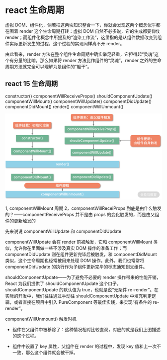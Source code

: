 # react 生命周期
虚拟 DOM、组件化，倘若把这两块知识整合一下，你就会发现这两个概念似乎都在围着 render 这个生命周期打转：虚拟 DOM 自然不必多说，它的生成都要仰仗 render；而组件化概念中所提及的“渲染工作流”，这里指的是从组件数据改变到组件实际更新发生的过程，这个过程的实现同样离不开 render。

由此看来，render 方法在整个组件生命周期中确实举足轻重，它担得起“灵魂”这个有分量的比喻。那么如果将 render 方法比作组件的“灵魂”，render 之外的生命周期方法就完全可以理解为是组件的“躯干”。

## react 15 生命周期

constructor()
componentWillReceiveProps()
shouldComponentUpdate()
componentWillMount()
componentWillUpdate()
componentDidUpdate()
componentDidMount()
render()
componentWillUnmount()

<img src="./assets/lifeCycle15.png">

1, componentWillMount 周期
2，componentWillReceiProps 到底是由什么触发的？——componentReceiveProps 并不是由 props 的变化触发的，而是由父组件的更新触发的
<br>

先来说说 componentWillUpdate 和 componentDidUpdate 

componentWillUpdate 会在 render 前被触发，它和 componentWillMount 类似，允许你在里面做一些不涉及真实 DOM 操作的准备工作；而 componentDidUpdate 则在组件更新完毕后被触发，和 componentDidMount 类似，这个生命周期也经常被用来处理 DOM 操作。此外，我们也常常将 componentDidUpdate 的执行作为子组件更新完毕的标志通知到父组件。

shouldComponentUpdate——为了避免不必要的 render 操作带来的性能开销，React 为我们提供了 shouldComponentUpdate 这个口子。shouldComponentUpdate 的默认值为 true，也就是说“无条件 re-render”。在实际的开发中，我们往往通过手动往 shouldComponentUpdate 中填充判定逻辑，或者直接在项目中引入 PureComponent 等最佳实践，来实现“有条件的 re-render”。

componentWillUnmount() 触发时机
* 组件在父组件中被移除了：这种情况相对比较直观，对应的就是我们上图描述的这个过程。

* 组件中设置了 key 属性，父组件在 render 的过程中，发现 key 值和上一次不一致，那么这个组件就会被干掉。
